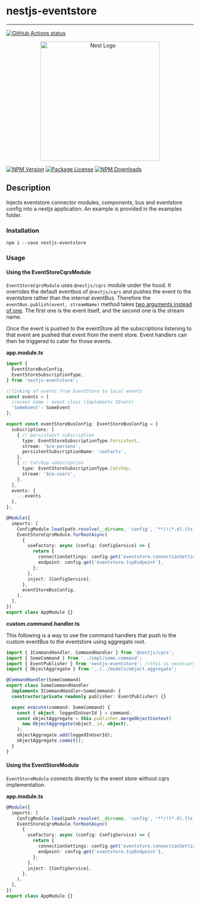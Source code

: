 # nestjs-eventstore
---

<p align="left">
  <a href="https://github.com/daypaio/nestjs-eventstore"><img alt="GitHub Actions status" src="https://github.com/actions/setup-node/workflows/Main%20workflow/badge.svg"></a>
</p>

<p align="center">
  <a href="http://nestjs.com/" target="blank"><img src="https://nestjs.com/img/logo_text.svg" width="320" alt="Nest Logo" /></a>
</p>

<a href="https://www.npmjs.com/~nestjscore"><img src="https://img.shields.io/npm/v/@nestjs/core.svg" alt="NPM Version" /></a>
<a href="https://www.npmjs.com/~nestjscore"><img src="https://img.shields.io/npm/l/@nestjs/core.svg" alt="Package License" /></a>
<a href="https://www.npmjs.com/~nestjscore"><img src="https://img.shields.io/npm/dm/@nestjs/core.svg" alt="NPM Downloads" /></a>

## Description
Injects eventstore connector modules, components, bus and eventstore config into a nestjs application. An example is provided in the examples folder.

### Installation
`npm i --save nestjs-eventstore`

### Usage

#### Using the EventStoreCqrsModule

`EventStoreCqrsModule` uses `@nestjs/cqrs` module under the hood. It overrides the default eventbus of `@nestjs/cqrs` and pushes the event to the eventstore rather than the internal eventBus.
Therefore the `eventBus.publish(event, streamName)` method takes [two arguments instead of one](https://github.com/daypaio/nestjs-eventstore/blob/2e09dd435c60a1a881b9b012d6c83f810b3c85da/src/event-store/eventstore-cqrs/event-store.bus.ts#L115). The first one is the event itself, and the second one is the stream name. 

Once the event is pushed to the eventStore all the subscriptions listening to that event are pushed that event from the event store. Event handlers can then be triggered to cater for those events.

**app.module.ts**

```typescript
import {
  EventStoreBusConfig,
  EventStoreSubscriptionType,
} from 'nestjs-eventstore';

//linking of events from EventStore to local events
const events = [
  //event name : event class (implements IEvent)
  'SomeEvent': SomeEvent
];

export const eventStoreBusConfig: EventStoreBusConfig = {
  subscriptions: [
    { // persistanct subscription
      type: EventStoreSubscriptionType.Persistent,
      stream: '$ce-persons',
      persistentSubscriptionName: 'contacts',
    },
    { // Catchup subscription
      type: EventStoreSubscriptionType.CatchUp,
      stream: '$ce-users',
    },
  ],
  events: {
    ...events
  },
};

@Module({
  imports: [
    ConfigModule.load(path.resolve(__dirname, 'config', '**/!(*.d).{ts,js}')),
    EventStoreCqrsModule.forRootAsync(
      {
        useFactory: async (config: ConfigService) => {
          return {
            connectionSettings: config.get('eventstore.connectionSettings'),
            endpoint: config.get('eventstore.tcpEndpoint'),
          };
        },
        inject: [ConfigService],
      },
      eventStoreBusConfig,
    ),
  ],
})
export class AppModule {}

```

**custom.command.handler.ts**

This following is a way to use the command handlers that push to the custom eventBus to the eventstore using aggregate root.

```typescript
import { ICommandHandler, CommandHandler } from '@nestjs/cqrs';
import { SomeCommand } from '../impl/some.command';
import { EventPublisher } from 'nestjs-eventstore'; //this is necessary as it overrides the default publisher
import { ObjectAggregate } from '../../models/object.aggregate';

@CommandHandler(SomeCommand)
export class SomeCommandHandler
  implements ICommandHandler<SomeCommand> {
  constructor(private readonly publisher: EventPublisher) {}

  async execute(command: SomeCommand) {
    const { object, loggedInUserId } = command;
    const objectAggregate = this.publisher.mergeObjectContext(
      new ObjectAggregate(object._id, object),
    );
    objectAggregate.add(loggedInUserId);
    objectAggregate.commit();
  }
}

```


#### Using the EventStoreModule

`EventStoreModule` connects directly to the event store without cqrs implementation.

**app.module.ts**

```typescript
@Module({
  imports: [
    ConfigModule.load(path.resolve(__dirname, 'config', '**/!(*.d).{ts,js}')),
    EventStoreCqrsModule.forRootAsync(
      {
        useFactory: async (config: ConfigService) => {
          return {
            connectionSettings: config.get('eventstore.connectionSettings'),
            endpoint: config.get('eventstore.tcpEndpoint'),
          };
        },
        inject: [ConfigService],
      },
    ),
  ],
})
export class AppModule {}

```
